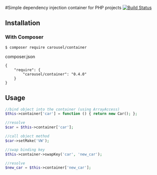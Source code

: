 #Simple dependency injection container for PHP projects
[![Build Status](https://travis-ci.org/carousel/container.svg)](https://travis-ci.org/carousel/container)


## Installation

### With Composer

```
$ composer require carousel/container
```

composer.json
```
{
    "require": {
        "carousel/container": "0.4.0"
    }
}
```

## Usage

```php
//bind object into the container (using ArrayAccess)
$this->container['car'] = function () { return new Car(); };

//resolve
$car = $this->container['car'];

//call object method
$car->setMake('VW');

//swap binding key
$this->container->swapKey('car', 'new_car');

//resolve
$new_car = $this->container['new_car'];

```

